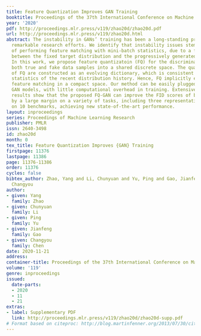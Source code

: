 ```yaml
---
title: Feature Quantization Improves GAN Training
booktitle: Proceedings of the 37th International Conference on Machine Learning
year: '2020'
pdf: http://proceedings.mlr.press/v119/zhao20d/zhao20d.pdf
url: http://proceedings.mlr.press/v119/zhao20d.html
abstract: The instability in GANs’ training has been a long-standing problem despite
  remarkable research efforts. We identify that instability issues stem from difficulties
  of performing feature matching with mini-batch statistics, due to a fragile balance
  between the fixed target distribution and the progressively generated distribution.
  In this work, we propose feature quantizatoin (FQ) for the discriminator, to embed
  both true and fake data samples into a shared discrete space. The quantized values
  of FQ are constructed as an evolving dictionary, which is consistent with feature
  statistics of the recent distribution history. Hence, FQ implicitly enables robust
  feature matching in a compact space. Our method can be easily plugged into existing
  GAN models, with little computational overhead in training. Extensive experimental
  results show that the proposed FQ-GAN can improve the FID scores of baseline methods
  by a large margin on a variety of tasks, including three representative GAN models
  on 10 benchmarks, achieving new state-of-the-art performance.
layout: inproceedings
series: Proceedings of Machine Learning Research
publisher: PMLR
issn: 2640-3498
id: zhao20d
month: 0
tex_title: Feature Quantization Improves {GAN} Training
firstpage: 11376
lastpage: 11386
page: 11376-11386
order: 11376
cycles: false
bibtex_author: Zhao, Yang and Li, Chunyuan and Yu, Ping and Gao, Jianfeng and Chen,
  Changyou
author:
- given: Yang
  family: Zhao
- given: Chunyuan
  family: Li
- given: Ping
  family: Yu
- given: Jianfeng
  family: Gao
- given: Changyou
  family: Chen
date: 2020-11-21
address: 
container-title: Proceedings of the 37th International Conference on Machine Learning
volume: '119'
genre: inproceedings
issued:
  date-parts:
  - 2020
  - 11
  - 21
extras:
- label: Supplementary PDF
  link: http://proceedings.mlr.press/v119/zhao20d/zhao20d-supp.pdf
# Format based on citeproc: http://blog.martinfenner.org/2013/07/30/citeproc-yaml-for-bibliographies/
---
```

